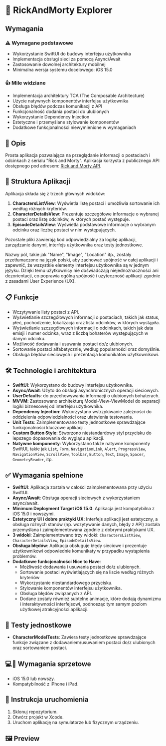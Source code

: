 #  🚀   RickAndMorty Explorer <br>



## Wymagania <br>


### ⚠️   Wymagane podstawowe

-   Wykorzystanie SwiftUI do budowy interfejsu użytkownika
-   Implementacja obsługi sieci za pomocą Async/Await
-   Zastosowanie dowolnej architektury mobilnej
-   Minimalna wersja systemu docelowego: iOS 15.0

###  👍   Mile widziane

-   Implementacja architektury TCA (The Composable Architecture)
-   Użycie natywnych komponentów interfejsu użytkownika
-   Obsługa błędów podczas komunikacji z API
-   Funkcjonalność dodania postaci do ulubionych
-   Wykorzystanie Dependency Injection
-   Estetyczne i przemyślane stylowanie komponentów
-   Dodatkowe funkcjonalności niewymienione w wymaganiach



##  📝   Opis

Prosta aplikacja pozwalająca na przeglądanie informacji o postaciach i odcinkach z serialu "Rick and Morty". Aplikacja korzysta z publicznego API dostępnego pod adresem: [Rick and Morty API](https://rickandmortyapi.com/documentation/#rest). <br>



## 📁   Struktura Aplikacji

Aplikacja składa się z trzech głównych widoków:

1.  **CharactersListView**: Wyświetla listę postaci i umożliwia sortowanie ich według różnych kryteriów.
2.  **CharacterDetailsView**: Prezentuje szczegółowe informacje o wybranej postaci oraz listę odcinków, w których postać występuje.
3.  **EpisodeDetailsView**: Wyświetla podstawowe informacje o wybranym odcinku oraz liczbę postaci w nim występujących.

Pozostałe pliki zawierają kod odpowiedzialny za logikę aplikacji, zarządzanie danymi, interfejs użytkownika oraz testy jednostkowe.

Nazwy pól, takie jak "Name", "Image", "Location" itp., zostały przetłumaczone na język polski, aby zachować spójność w całej aplikacji i zapewnić, że wszystkie elementy interfejsu użytkownika są w jednym języku. Dzięki temu użytkownicy nie doświadczają niejednoznaczności ani dezorientacji, co poprawia ogólną spójność i użyteczność aplikacji zgodnie z zasadami User Experience (UX). <br>



## 📋   Funkcje

-   Wczytywanie listy postaci z API.
-   Wyświetlanie szczegółowych informacji o postaciach, takich jak status, płeć, pochodzenie, lokalizacja oraz lista odcinków, w których wystąpiła.
-   Wyświetlanie szczegółowych informacji o odcinkach, takich jak data emisji i numer odcinka, wraz z liczbą bohaterów występujących w danym odcinku.
-   Możliwość dodawania i usuwania postaci do/z ulubionych.
-   Sortowanie postaci alfabetycznie, według popularności oraz domyślnie.
-   Obsługa błędów sieciowych i prezentacja komunikatów użytkownikowi. <br>
  


##  🛠️    Technologie i architektura

-   **SwiftUI**: Wykorzystano do budowy interfejsu użytkownika.
-   **Async/Await**: Użyto do obsługi asynchronicznych operacji sieciowych.
-   **UserDefaults**: do przechowywania informacji o ulubionych bohaterach.
-   **MVVM**: Zastosowano architekturę Model-View-ViewModel do separacji logiki biznesowej od interfejsu użytkownika.
-   **Dependency Injection**: Wykorzystano wstrzykiwanie zależności do oddzielenia odpowiedzialności oraz ułatwienia testowania.
-   **Unit Tests**: Zaimplementowano testy jednostkowe sprawdzające funkcjonalności kluczowe aplikacji.
-   **Custom Button Style**: Stworzono niestandardowy styl przycisku do lepszego dopasowania do wyglądu aplikacji.
-   **Natywne komponenty**: Wykorzystano także natywne komponenty SwiftUI, takie jak `List`, `Form`, `NavigationLink`, `Alert`, `ProgressView`, `NavigationView`, `ScrollView`, `Toolbar`, `Button`, `Text`, `Image`, `Spacer`, `GeometryReader`, itp. <br>



## ✅   Wymagania spełnione

-   **SwiftUI**: Aplikacja została w całości zaimplementowana przy użyciu SwiftUI.
-   **Async/Await**: Obsługa operacji sieciowych z wykorzystaniem async/await.
-   **Minimum Deployment Target iOS 15.0**: Aplikacja jest kompatybilna z iOS 15.0 i nowszymi.
-   **Estetyczny UI i dobre praktyki UX**: Interfejs aplikacji jest estetyczny, a obsługa różnych stanów (np. wczytywanie danych, błędy z API) została przemyślana i zaimplementowana zgodnie z dobrymi praktykami UX.
-   **3 widoki**: Zaimplementowano trzy widoki: `CharactersListView`, `CharacterDetailsView`, `EpisodeDetailsView`.
-   **Obsługa błędów**: Aplikacja obsługuje błędy sieciowe i prezentuje użytkownikowi odpowiednie komunikaty w przypadku wystąpienia problemów.
-   **Dodatkowe funkcjonalności Nice to Have**:
    -   Możliwość dodawania i usuwania postaci do/z ulubionych.
    -   Sortowanie postaci wyświetlających się na liscie według różnych kryteriów
    -   Wykorzystanie niestandardowego przycisku.
    -   Stylowanie komponentów interfejsu użytkownika.
    -   Obsługa błędów związanych z API.
    -   Dodane zostały również subtelne animacje, które dodają dynamizmu i interaktywności interfejsowi, podnosząc tym samym poziom użytkowej atrakcyjności aplikacji. <br>



## 🧪   Testy jednostkowe

-   **CharacterModelTests**: Zawiera testy jednostkowe sprawdzające funkcje związane z dodawaniem/usuwaniem postaci do/z ulubionych oraz sortowaniem postaci. <br>



## 💻📱   Wymagania sprzetowe

-   iOS 15.0 lub nowszy.
-   Kompatybilność z iPhone i iPad. <br>



## 🔌   Instrukcja uruchomienia

1.  Sklonuj repozytorium.
2.  Otwórz projekt w Xcode.
3.  Uruchom aplikację na symulatorze lub fizycznym urządzeniu. <br>


##  🖼️   Preview 
